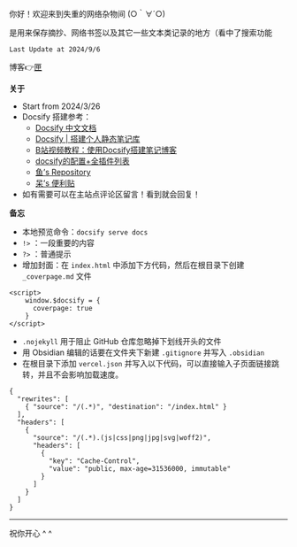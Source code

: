 你好！欢迎来到失重的网络杂物间 (○｀∀´○)

是用来保存摘抄、网络书签以及其它一些文本类记录的地方（看中了搜索功能

`Last Update at 2024/9/6`

博客👉[匣](https://lunasa.icu/)

**关于**
- Start from 2024/3/26
- Docsify 搭建参考：
    - [Docsify 中文文档](https://docsify.js.org/#/zh-cn/)
    - [Docsify | 搭建个人静态笔记库](https://mantyke.icu/posts/2021/docsify-build/)
    - [B站视频教程：使用Docsify搭建笔记博客](https://www.bilibili.com/video/BV1kT4y1T7wY/)
    - [docsify的配置+全插件列表](https://xhhdd.cc/archives/80/comment-page-1)
    - [鱼’s Repository](https://note.gregueria.icu/#/README)
    - [呆’s 便利贴](https://doc.graugris.icu/#/about)
- 如有需要可以在主站点评论区留言！看到就会回复！

**备忘**
- 本地预览命令：`docsify serve docs`
- `!>` ：一段重要的内容
- `?>` ：普通提示
- 增加封面：在 `index.html` 中添加下方代码，然后在根目录下创建 ` _coverpage.md` 文件
```
<script>
    window.$docsify = {
      coverpage: true
    }
</script>
```
- `.nojekyll` 用于阻止 GitHub 仓库忽略掉下划线开头的文件
- 用 Obsidian 编辑的话要在文件夹下新建 `.gitignore` 并写入 `.obsidian`
- 在根目录下添加 `vercel.json` 并写入以下代码，可以直接输入子页面链接跳转，并且不会影响加载速度。
```
{
  "rewrites": [
    { "source": "/(.*)", "destination": "/index.html" }
  ],
  "headers": [
    {
      "source": "/(.*).(js|css|png|jpg|svg|woff2)",
      "headers": [
        {
          "key": "Cache-Control",
          "value": "public, max-age=31536000, immutable"
        }
      ]
    }
  ]
}
```

---
祝你开心 ^ ^
